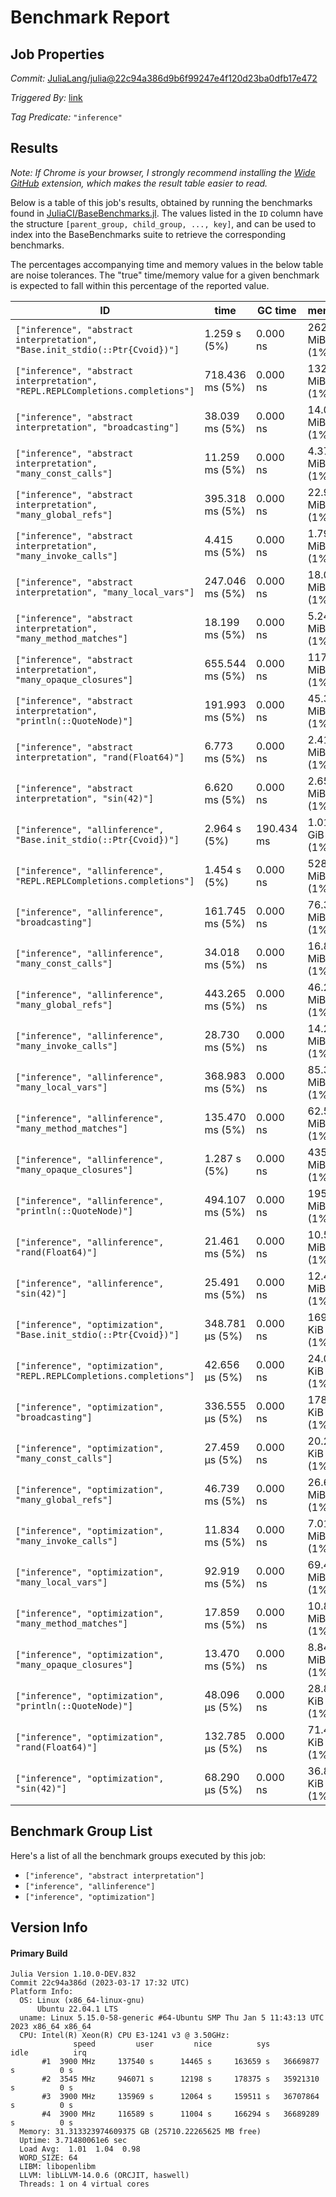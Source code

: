 # Benchmark Report

## Job Properties

*Commit:* [JuliaLang/julia@22c94a386d9b6f99247e4f120d23ba0dfb17e472](https://github.com/JuliaLang/julia/commit/22c94a386d9b6f99247e4f120d23ba0dfb17e472)

*Triggered By:* [link](https://github.com/JuliaLang/julia/pull/49030#issuecomment-1474179060)

*Tag Predicate:* `"inference"`

## Results

*Note: If Chrome is your browser, I strongly recommend installing the [Wide GitHub](https://chrome.google.com/webstore/detail/wide-github/kaalofacklcidaampbokdplbklpeldpj?hl=en)
extension, which makes the result table easier to read.*

Below is a table of this job's results, obtained by running the benchmarks found in
[JuliaCI/BaseBenchmarks.jl](https://github.com/JuliaCI/BaseBenchmarks.jl). The values
listed in the `ID` column have the structure `[parent_group, child_group, ..., key]`,
and can be used to index into the BaseBenchmarks suite to retrieve the corresponding
benchmarks.

The percentages accompanying time and memory values in the below table are noise tolerances. The "true"
time/memory value for a given benchmark is expected to fall within this percentage of the reported value.

| ID | time | GC time | memory | allocations |
|----|------|---------|--------|-------------|
| `["inference", "abstract interpretation", "Base.init_stdio(::Ptr{Cvoid})"]` | 1.259 s (5%) | 0.000 ns | 262.09 MiB (1%) | 4812916 |
| `["inference", "abstract interpretation", "REPL.REPLCompletions.completions"]` | 718.436 ms (5%) | 0.000 ns | 132.24 MiB (1%) | 2453904 |
| `["inference", "abstract interpretation", "broadcasting"]` | 38.039 ms (5%) | 0.000 ns | 14.04 MiB (1%) | 247749 |
| `["inference", "abstract interpretation", "many_const_calls"]` | 11.259 ms (5%) | 0.000 ns | 4.37 MiB (1%) | 81407 |
| `["inference", "abstract interpretation", "many_global_refs"]` | 395.318 ms (5%) | 0.000 ns | 22.99 MiB (1%) | 469606 |
| `["inference", "abstract interpretation", "many_invoke_calls"]` | 4.415 ms (5%) | 0.000 ns | 1.79 MiB (1%) | 32799 |
| `["inference", "abstract interpretation", "many_local_vars"]` | 247.046 ms (5%) | 0.000 ns | 18.07 MiB (1%) | 378145 |
| `["inference", "abstract interpretation", "many_method_matches"]` | 18.199 ms (5%) | 0.000 ns | 5.24 MiB (1%) | 98022 |
| `["inference", "abstract interpretation", "many_opaque_closures"]` | 655.544 ms (5%) | 0.000 ns | 117.97 MiB (1%) | 2146424 |
| `["inference", "abstract interpretation", "println(::QuoteNode)"]` | 191.993 ms (5%) | 0.000 ns | 45.31 MiB (1%) | 816370 |
| `["inference", "abstract interpretation", "rand(Float64)"]` | 6.773 ms (5%) | 0.000 ns | 2.41 MiB (1%) | 42231 |
| `["inference", "abstract interpretation", "sin(42)"]` | 6.620 ms (5%) | 0.000 ns | 2.65 MiB (1%) | 46213 |
| `["inference", "allinference", "Base.init_stdio(::Ptr{Cvoid})"]` | 2.964 s (5%) | 190.434 ms | 1.01 GiB (1%) | 15750035 |
| `["inference", "allinference", "REPL.REPLCompletions.completions"]` | 1.454 s (5%) | 0.000 ns | 528.79 MiB (1%) | 8109846 |
| `["inference", "allinference", "broadcasting"]` | 161.745 ms (5%) | 0.000 ns | 76.38 MiB (1%) | 1147382 |
| `["inference", "allinference", "many_const_calls"]` | 34.018 ms (5%) | 0.000 ns | 16.84 MiB (1%) | 268603 |
| `["inference", "allinference", "many_global_refs"]` | 443.265 ms (5%) | 0.000 ns | 46.25 MiB (1%) | 1127334 |
| `["inference", "allinference", "many_invoke_calls"]` | 28.730 ms (5%) | 0.000 ns | 14.26 MiB (1%) | 255390 |
| `["inference", "allinference", "many_local_vars"]` | 368.983 ms (5%) | 0.000 ns | 85.35 MiB (1%) | 1620059 |
| `["inference", "allinference", "many_method_matches"]` | 135.470 ms (5%) | 0.000 ns | 62.58 MiB (1%) | 1039425 |
| `["inference", "allinference", "many_opaque_closures"]` | 1.287 s (5%) | 0.000 ns | 435.87 MiB (1%) | 6834325 |
| `["inference", "allinference", "println(::QuoteNode)"]` | 494.107 ms (5%) | 0.000 ns | 195.10 MiB (1%) | 2972681 |
| `["inference", "allinference", "rand(Float64)"]` | 21.461 ms (5%) | 0.000 ns | 10.55 MiB (1%) | 161351 |
| `["inference", "allinference", "sin(42)"]` | 25.491 ms (5%) | 0.000 ns | 12.47 MiB (1%) | 194731 |
| `["inference", "optimization", "Base.init_stdio(::Ptr{Cvoid})"]` | 348.781 μs (5%) | 0.000 ns | 169.22 KiB (1%) | 2220 |
| `["inference", "optimization", "REPL.REPLCompletions.completions"]` | 42.656 μs (5%) | 0.000 ns | 24.02 KiB (1%) | 339 |
| `["inference", "optimization", "broadcasting"]` | 336.555 μs (5%) | 0.000 ns | 178.44 KiB (1%) | 2439 |
| `["inference", "optimization", "many_const_calls"]` | 27.459 μs (5%) | 0.000 ns | 20.20 KiB (1%) | 280 |
| `["inference", "optimization", "many_global_refs"]` | 46.739 ms (5%) | 0.000 ns | 26.64 MiB (1%) | 717748 |
| `["inference", "optimization", "many_invoke_calls"]` | 11.834 ms (5%) | 0.000 ns | 7.01 MiB (1%) | 131086 |
| `["inference", "optimization", "many_local_vars"]` | 92.919 ms (5%) | 0.000 ns | 69.41 MiB (1%) | 1281619 |
| `["inference", "optimization", "many_method_matches"]` | 17.859 ms (5%) | 0.000 ns | 10.86 MiB (1%) | 215616 |
| `["inference", "optimization", "many_opaque_closures"]` | 13.470 ms (5%) | 0.000 ns | 8.84 MiB (1%) | 185512 |
| `["inference", "optimization", "println(::QuoteNode)"]` | 48.096 μs (5%) | 0.000 ns | 28.83 KiB (1%) | 415 |
| `["inference", "optimization", "rand(Float64)"]` | 132.785 μs (5%) | 0.000 ns | 71.48 KiB (1%) | 1232 |
| `["inference", "optimization", "sin(42)"]` | 68.290 μs (5%) | 0.000 ns | 36.84 KiB (1%) | 506 |

## Benchmark Group List

Here's a list of all the benchmark groups executed by this job:

- `["inference", "abstract interpretation"]`
- `["inference", "allinference"]`
- `["inference", "optimization"]`

## Version Info

#### Primary Build

```
Julia Version 1.10.0-DEV.832
Commit 22c94a386d (2023-03-17 17:32 UTC)
Platform Info:
  OS: Linux (x86_64-linux-gnu)
      Ubuntu 22.04.1 LTS
  uname: Linux 5.15.0-58-generic #64-Ubuntu SMP Thu Jan 5 11:43:13 UTC 2023 x86_64 x86_64
  CPU: Intel(R) Xeon(R) CPU E3-1241 v3 @ 3.50GHz: 
              speed         user         nice          sys         idle          irq
       #1  3900 MHz     137540 s      14465 s     163659 s   36669877 s          0 s
       #2  3545 MHz     946071 s      12198 s     178375 s   35921310 s          0 s
       #3  3900 MHz     135969 s      12064 s     159511 s   36707864 s          0 s
       #4  3900 MHz     116589 s      11004 s     166294 s   36689289 s          0 s
  Memory: 31.313323974609375 GB (25710.22265625 MB free)
  Uptime: 3.71480061e6 sec
  Load Avg:  1.01  1.04  0.98
  WORD_SIZE: 64
  LIBM: libopenlibm
  LLVM: libLLVM-14.0.6 (ORCJIT, haswell)
  Threads: 1 on 4 virtual cores

```
